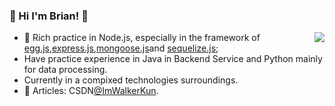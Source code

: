 ### 🌈 Hi I'm Brian! 👋
<img align="right" src="https://github-readme-stats.vercel.app/api?username=onewalker&show_icons=true&icon_color=805AD5&text_color=718096&bg_color=ffffff" />

<!--
**oneWalker/onewalker** is a ✨ _special_ ✨ repository because its `README.md` (this file) appears on your GitHub profile.

Here are some ideas to get you started:

- 🔭 I’m currently working on ...
- 🌱 I’m currently learning ...
- 👯 I’m looking to collaborate on ...
- 🤔 I’m looking for help with ...
- 💬 Ask me about ...
- 📫 How to reach me: ...
- 😄 Pronouns: ...
- ⚡ Fun fact: ...
[![onewalker's github stats](https://github-readme-stats.vercel.app/api?username=onewalker)](https://github.com/onewalker)
-->
- 🔭 Rich practice in Node.js, especially in the framework of [egg.js](https://eggjs.org/en/tutorials/index.html),[express.js](https://expressjs.com/),[mongoose.js](https://mongoosejs.com/)and [sequelize.js](https://sequelize.org/);
- Have practice experience in Java in Backend Service and Python mainly for data processing.
- Currently in a compixed technologies surroundings.
- 🔗 Articles: CSDN[@ImWalkerKun](https://blog.csdn.net/sinat_20744625).
